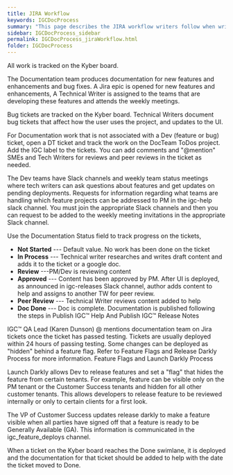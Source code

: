 ```yaml
---
title: JIRA Workflow
keywords: IGCDocProcess
summary: "This page describes the JIRA workflow writers follow when writing IGC online help."
sidebar: IGCDocProcess_sidebar
permalink: IGCDocProcess_jiraWorkflow.html
folder: IGCDocProcess
---
```


All work is tracked on the Kyber board.

The Documentation team produces documentation for new features and enhancements and bug fixes. A Jira epic is opened for new features and enhancements, A Technical Writer is assigned to the teams that are developing these features and attends the weekly meetings.

Bug tickets are tracked on the Kyber board. Technical Writers document bug tickets that affect how the user uses the project, and updates to the UI.

For Documentation work that is not associated with a Dev (feature or bug) ticket, open a DT ticket and track the work on the DocTeam ToDos project. Add the IGC label to the tickets. You can add comments and "@mention" SMEs and Tech Writers for reviews and peer reviews in the ticket as needed.

The Dev teams have Slack channels and weekly team status meetings where tech writers can ask questions about features and get updates on pending deployments. Requests for information regarding what teams are handling which feature projects can be addressed to PM in the igc-help slack channel. You must join the appropriate Slack channels and then you can request to be added to the weekly meeting invitations in the appropriate Slack channel.

Use the Documentation Status field to track progress on the tickets,

-   **Not Started** --- Default value. No work has been done on the ticket
-   **In Process** --- Technical writer researches and writes draft content and adds it to the ticket or a google doc.
-   **Review** ---PM/Dev is reviewing content
-   **Approved** --- Content has been approved by PM. After UI is deployed, as announced in igc-releases Slack channel, author adds content to help and assigns to another TW for peer review.
-   **Peer Review** --- Technical Writer reviews content added to help
-   **Doc Done** --- Doc is complete. Documentation is published following the steps in Publish IGC™ Help And Publish IGC™ Release Notes

IGC™ QA Lead (Karen Dunson) @ mentions documentation team on Jira tickets once the ticket has passed testing. Tickets are usually deployed within 24 hours of passing testing. Some changes can be deployed as "hidden" behind a feature flag. Refer to Feature Flags and Release Darkly Process for more information. Feature Flags and Launch Darkly Process

Launch Darkly allows Dev to release features and set a "flag" that hides the feature from certain tenants. For example, feature can be visible only on the PM tenant or the Customer Success tenants and hidden for all other customer tenants. This allows developers to release feature to be reviewed internally or only to certain clients for a first look.

The VP of Customer Success updates release darkly to make a feature visible when all parties have signed off that a feature is ready to be Generally Available (GA). This information is communicated in the igc\_feature\_deploys channel.

When a ticket on the Kyber board reaches the Done swimlane, it is deployed and the documentation for that ticket should be added to help with the date the ticket moved to Done.
